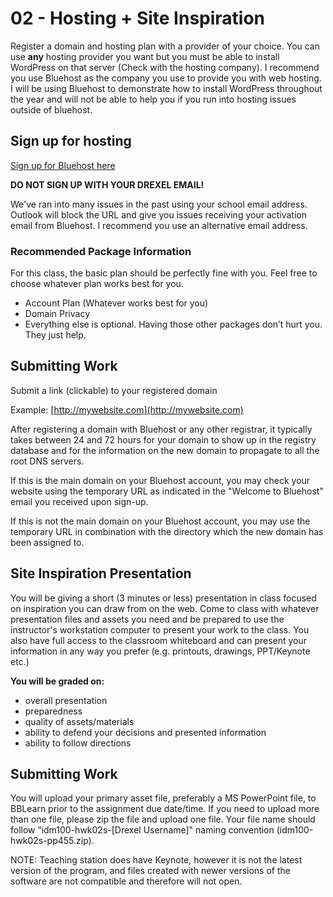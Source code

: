 # 02 - Hosting + Site Inspiration

Register a domain and hosting plan with a provider of your choice. 
You can use **any** hosting provider you want but you must be able to install WordPress on that server (Check with the hosting company). I recommend you use Bluehost as the company you use to provide you with web hosting. I will be using Bluehost to demonstrate how to install WordPress throughout the year and will not be able to help you if you run into hosting issues outside of bluehost. 


## Sign up for hosting
[Sign up for Bluehost here](https://www.bluehost.com/track/mrpaulphan)

**DO NOT SIGN UP WITH YOUR DREXEL EMAIL!** 

We've ran into many issues in the past using your school email address. Outlook will block the URL and give you issues receiving your activation email from Bluehost. I recommend you use an alternative email address. 

### Recommended Package Information 

For this class, the basic plan should be perfectly fine with you. Feel free to choose whatever plan works best for you. 

- Account Plan (Whatever works best for you)
- Domain Privacy 
- Everything else is optional. Having those other packages don’t hurt you. They just help. 

## Submitting Work
Submit a link (clickable) to your registered domain 

Example: [http://mywebsite.com](http://mywebsite.com)

After registering a domain with Bluehost or any other registrar, it typically takes between 24 and 72 hours for your domain to show up in the registry database and for the information on the new domain to propagate to all the root DNS servers.

If this is the main domain on your Bluehost account, you may check your website using the temporary URL as indicated in the "Welcome to Bluehost" email you received upon sign-up.

If this is not the main domain on your Bluehost account, you may use the temporary URL in combination with the directory which the new domain has been assigned to.



## Site Inspiration Presentation 
You will be giving a short (3 minutes or less) presentation in class focused on inspiration you can draw from on the web. Come to class with whatever presentation files and assets you need and be prepared to use the instructor's workstation computer to present your work to the class. You also have full access to the classroom whiteboard and can present your information in any way you prefer (e.g. printouts, drawings, PPT/Keynote etc.)

**You will be graded on:**

- overall presentation
- preparedness
- quality of assets/materials
- ability to defend your decisions and presented information
- ability  to follow directions


## Submitting Work

You will upload your primary asset file, preferably a MS PowerPoint file, to BBLearn prior to the assignment due date/time. If you need to upload more than one file, please zip the file and upload one file. Your file name should follow “idm100-hwk02s-[Drexel Username]" naming convention (idm100-hwk02s-pp455.zip). 

NOTE: Teaching station does have Keynote, however it is not the latest version of the program, and files created with newer versions of the software are not compatible and therefore will not open.
